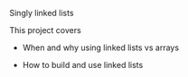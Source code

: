 Singly linked lists

This project covers
- When and why using linked lists vs arrays

- How to build and use linked lists
